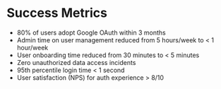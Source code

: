 # Success Metrics

- 80% of users adopt Google OAuth within 3 months
- Admin time on user management reduced from 5 hours/week to < 1 hour/week
- User onboarding time reduced from 30 minutes to < 5 minutes
- Zero unauthorized data access incidents
- 95th percentile login time < 1 second
- User satisfaction (NPS) for auth experience > 8/10
